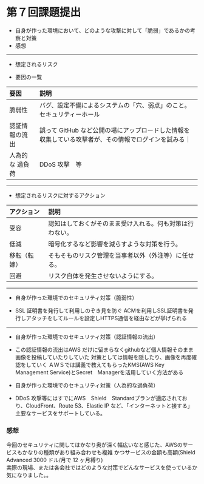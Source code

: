 # 第７回課題提出

* 自身が作った環境において、どのような攻撃に対して「脆弱」であるかの考察と対策
 * 感想
* * *

* 想定されるリスク


* 要因の一覧

|要因|説明|
|:--|:--|
|脆弱性|バグ、設定不備によるシステムの「穴、弱点」のこと。セキュリティーホール|
|認証情報の流出|誤って GitHub など公開の場にアップロードした情報を収集している攻撃者が、その情報でログインを試みる｜　
|人為的な 過負荷|DDoS 攻撃　等　| 

* * *



* 想定されるリスクに対するアクション

| アクション | 説明 |
|:---|:---|
| 受容 | 認知はしておくがそのまま受け入れる。何も対策は行わない。 |
| 低減 | 暗号化するなど影響を減らすような対策を行う。 |
| 移転（転嫁） | そもそものリスク管理を当事者以外（外注等）に任せる。 |
| 回避 | リスク自体を発生させないようにする。 |
***
* 自身が作った環境でのセキュリティ対策（脆弱性）


* SSL 証明書を発行して利用しのぞき見を防ぐ
 ACMを利用しSSL証明書を発行しアタッチをしてルールを設定しHTTPS通信を経由などが挙げられる

* * *

* 自身が作った環境でのセキュリティ対策（認証情報の流出）


* この認証情報の流出はAWS だけに留まらなくgithubなど個人情報そのまま画像を投稿していたりしていた
対策としては情報を隠したり、画像を再度確認をしていく
ＡＷＳでは講義で教えてもらったKMS(AWS Key Management Service)とSecret　Managerを活用していく方法がある


* 自身が作った環境でのセキュリティ対策（人為的な過負荷）


* DDoS 攻撃等にはすでにAWS　Shield　Standardプランが適応されており、CloudFront、Route 53、Elastic
IP など、「インターネットと接する」主要なサービスをサポートしている。


### 感想
今回のセキュリティに関してはかなり奥が深く幅広いなと感じた、AWSのサービスもかなりの種類があり組み合わせも複雑
かつサービスの金額も高額(Shield Advanced 3000 ドル/月で 12 ヶ月縛り)<br>
実際の現場、または各会社ではどのような対策でどんなサービスを使っているか気になりました。。



